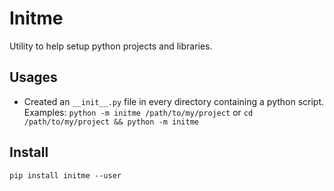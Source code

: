 # Initme

Utility to help setup python projects and libraries.

## Usages

* Created an `__init__.py` file in every directory containing a python script. Examples: `python -m initme /path/to/my/project` or `cd /path/to/my/project && python -m initme`

## Install

`pip install initme --user`
